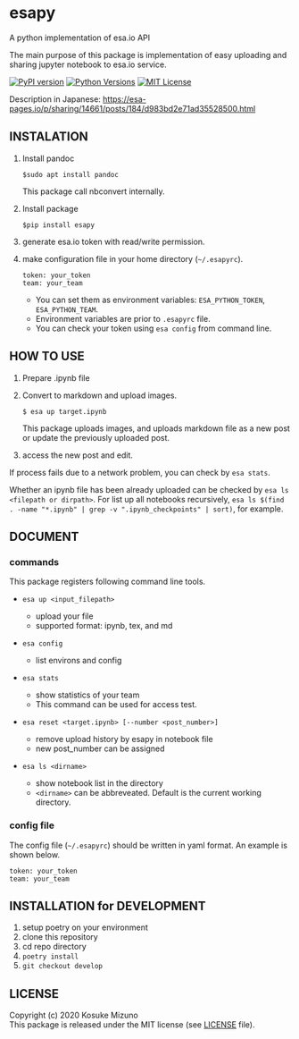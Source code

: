 # esapy

A python implementation of esa.io API

The main purpose of this package is implementation of easy uploading and sharing jupyter notebook to esa.io service.


[![PyPI version](https://badge.fury.io/py/esapy.svg)](https://badge.fury.io/py/esapy) [![Python Versions](https://img.shields.io/pypi/pyversions/esapy.svg)](https://pypi.org/project/esapy/)
[![MIT License](http://img.shields.io/badge/license-MIT-blue.svg?style=flat)](LICENSE)

Description in Japanese: <https://esa-pages.io/p/sharing/14661/posts/184/d983bd2e71ad35528500.html>


## INSTALATION

1. Install pandoc

    ```shell
    $sudo apt install pandoc
    ```

    This package call nbconvert internally.

1. Install package

    ```shell
    $pip install esapy
    ```

1. generate esa.io token with read/write permission.

1. make configuration file in your home directory (`~/.esapyrc`).

    ```YAML: ~/.esapyrc
    token: your_token
    team: your_team
    ```

    - You can set them as environment variables: `ESA_PYTHON_TOKEN`, `ESA_PYTHON_TEAM`.
    - Environment variables are prior to `.esapyrc` file.
    - You can check your token using `esa config` from command line. 



## HOW TO USE

1. Prepare .ipynb file

1. Convert to markdown and upload images.

    ```shell
    $ esa up target.ipynb
    ```

    This package uploads images, and uploads markdown file as a new post or update the previously uploaded post.

1. access the new post and edit.

If process fails due to a network problem, you can check by `esa stats`.

Whether an ipynb file has been already uploaded can be checked by `esa ls <filepath or dirpath>`.
For list up all notebooks recursively, `esa ls $(find . -name "*.ipynb" | grep -v ".ipynb_checkpoints" | sort)`, for example.

## DOCUMENT

### commands

This package registers following command line tools.

- `esa up <input_filepath>`
  - upload your file
  - supported format: ipynb, tex, and md

- `esa config`
  - list environs and config

- `esa stats`
  - show statistics of your team
  - This command can be used for access test.

- `esa reset <target.ipynb> [--number <post_number>]`
  - remove upload history by esapy in notebook file
  - new post_number can be assigned

- `esa ls <dirname>`
  - show notebook list in the directory
  - `<dirname>` can be abbreveated. Default is the current working directory.

### config file

The config file (`~/.esapyrc`) should be written in yaml format.
An example is shown below.

```yaml: ~/.esapyrc
token: your_token
team: your_team
```


## INSTALLATION for DEVELOPMENT

1. setup poetry on your environment
1. clone this repository
1. cd repo directory
1. `poetry install`
1. `git checkout develop`


## LICENSE

Copyright (c) 2020 Kosuke Mizuno  
This package is released under the MIT license (see [LICENSE](LICENSE) file).
